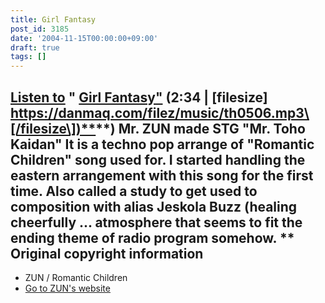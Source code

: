 ```yaml
---
title: Girl Fantasy
post_id: 3185
date: '2004-11-15T00:00:00+09:00'
draft: true
tags: []
---
```


## [Listen to](https://danmaq.com/filez/music/th0506.mp3) " [Girl Fantasy"](https://danmaq.com/filez/music/th0506.mp3) (2:34 | \[filesize\] [https://danmaq.com/filez/music/th0506.mp3\[/filesize\])**](https://danmaq.com/filez/music/th0506.mp3[/filesize])**) Mr. ZUN made STG "Mr. Toho Kaidan" It is a techno pop arrange of "Romantic Children" song used for. I started handling the eastern arrangement with this song for the first time. Also called a study to get used to composition with alias Jeskola Buzz (healing cheerfully ... atmosphere that seems to fit the ending theme of radio program somehow. ** Original copyright information

*   ZUN / Romantic Children
*   [Go to ZUN's website](http://www16.big.or.jp/%7Ezun/)
